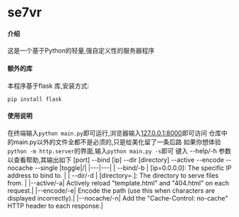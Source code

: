 # se7vr

#### 介绍
这是一个基于Python的轻量,强自定义性的服务器程序

#### 额外的库
本程序基于flask 库,安装方式:

```
pip install flask
```

#### 使用说明

在终端输入`python main.py`即可运行,浏览器输入[127.0.0.1:8000](http://127.0.0.1:8000)即可访问
仓库中的main.py以外的文件全都不是必须的,只是给美化留了一条后路
如果你想体验 `python -m http.server`的界面,输入`python main.py -s`即可
键入 --help/-h 参数以查看帮助,其输出如下
[port] --bind [ip] --dir [directory] --active --encode --nocache --single
|toggle|/|
|---|---|
| --bind/-b | [ip=0.0.0.0]: The specific IP address to bind to. |
| --dir/-d  | [directory=.]: The directory to serve files from. |
|--active/-a| Actively reload "template.html" and "404.html" on each request.|
|--encode/-e| Encode the path (use this when characters are displayed incorrectly).|
|--nocache/-n| Add the "Cache-Control: no-cache" HTTP header to each response.|

